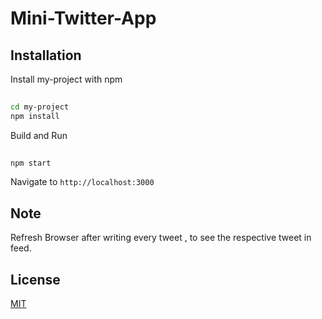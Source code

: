 # Mini-Twitter-App


    


  
## Installation

Install my-project with npm

```bash
  
cd my-project
npm install 
```

Build and Run

```bash
    
npm start
```


 Navigate to `http://localhost:3000`


    
## Note

Refresh Browser after writing every tweet , to  see the respective tweet in feed.
  
## License

[MIT](https://choosealicense.com/licenses/mit/)

  
